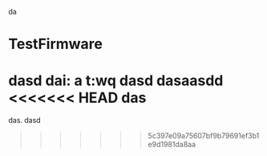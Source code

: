 da
# TestFirmware
dasd
dai:
a
t:wq
dasd
dasaasdd
<<<<<<< HEAD
das
=======
das.
dasd
>>>>>>> 5c397e09a75607bf9b79691ef3b1e9d1981da8aa
